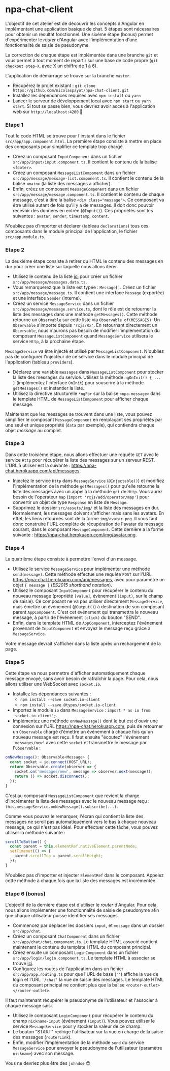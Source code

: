 # npa-chat-client

L'objectif de cet atelier est de découvrir les concepts d'Angular en implémentant une application basique de chat. 5 étapes sont nécessaires pour obtenir un résultat fonctionnel. Une sixème étape (bonus) permet d'expérimenter le *router* d'Angular avec l'implémentation d'une fonctionnalité de saisie de pseudonyme.

La correction de chaque étape est implémentée dans une branche `git` et vous permet à tout moment de repartir sur une base de code propre (`git checkout step-X`, avec X un chiffre de 1 à 6).

L'application de démarrage se trouve sur la branche `master`.
- Récupérez le projet existant : `git clone https://github.com/nicolaspayot/npa-chat-client.git`
- Installez les dépendances requises avec `npm install` ou `yarn`
- Lancer le serveur de développement local avec `npm start` ou `yarn start`. Si tout se passe bien, vous devriez avoir accès à l'application web sur `http://localhost:4200` :metal:

### Etape 1

Tout le code HTML se trouve pour l'instant dans le fichier `src/app/app.component.html`. La première étape consiste à mettre en place des composants pour simplifier ce template trop chargé.
- Créez un composant `InputComponent` dans un fichier `src/app/input/input.component.ts`. Il contient le contenu de la balise `<footer>`.
- Créez un composant `MessageListComponent` dans un fichier `src/app/message/message-list.component.ts`. Il contient le contenu de la balise `<main>` (la liste des messages à afficher).
- Enfin, créez un composant `MessageComponent` dans un fichier `src/app/message/message.component.ts`. Il contient le contenu de chaque message, c'est à dire la balise `<div class="message">`. Ce composant va être utilisé autant de fois qu'il y a de messages. Il doit donc pouvoir recevoir des données en entrée (`@Input()`). Ces propriétés sont les suivantes : `avatar`, `sender`, `timestamp`, `content`.

N'oubliez pas d'importer et déclarer (tableau `declarations`) tous ces composants dans le module principal de l'application, le fichier `src/app.module.ts`.

### Etape 2

La deuxième étape consiste à retirer du HTML le contenu des messages en dur pour créer une liste sur laquelle nous allons itérer.

- Utilisez le contenu de la liste [ici](https://gist.github.com/nicolaspayot/f090c27d671f0304966d10caea75a679) pour créer un fichier `src/app/message/messages.data.ts`.
- Vous remarquerez que la liste est typée : `Message[]`. Créez un fichier `src/app/message/message.ts`. Il contient une interface `Message` (exportée) et une interface `Sender` (interne).
- Créez un service `MessageService` dans un fichier `src/app/message/message.service.ts`, dont le rôle est de retourner la liste des messages dans une méthode `getMessages()`. Cette méthode retourne un `Observable` sur cette liste via `Observable.of(MESSAGES)`. Un `Observable` s'importe depuis `'rxjs/Rx'`. En retournant directement un `Observable`, nous n'aurons pas besoin de modifier l'implémentation du composant `MessageListComponent` quand `MessageService` utilisera le service `Http`, à la prochaine étape.

 `MessageService` va être injecté et utilisé par `MessageListComponent`. N'oubliez pas de configurer l'injecteur de ce service dans le module principal de l'application (tableau `providers`).
- Déclarez une variable `messages` dans `MessageListComponent` pour stocker la liste des messages du service. Utilisez la méthode `ngOnInit() { ... }` (implémentez l'interface `OnInit`) pour souscrire à la méthode `getMessages()` et instantier la liste.
- Utilisez la directive structurelle `*ngFor` sur la balise `<npa-message>` dans le template HTML de `MessageListComponent` pour afficher chaque message.

Maintenant que les messages se trouvent dans une liste, vous pouvez simplifier le composant `MessageComponent` en remplaçant ses propriétés par une seul et unique propriété (`data` par exemple), qui contiendra chaque objet *message* au complet.

### Etape 3

Dans cette troisième étape, nous allons effectuer une requête `GET` avec le service `Http` pour récupérer la liste des messages sur un serveur REST. L'URL à utiliser est la suivante : https://npa-chat.herokuapp.com/api/messages.

- Injectez le service `Http` dans `MessageService` (`@Injectable()`) et modifiez l'implémentation de la méthode `getMessages()` pour qu'elle retourne la liste des messages avec un appel à la méthode `get` de `Http`. Vous aurez besoin de l'operateur `map` (`import 'rxjs/add/operator/map'`) pour convertir un objet de type `Response` en liste de `Message`.
- Supprimez le dossier `src/assets/img/` et la liste des messages en dur. Normalement, les messages doivent s'afficher mais sans les avatars. En effet, les liens retournés sont de la forme `img/avatar.png`. Il vous faut donc construire l'URL complète de récupération de l'avatar du message courant, dans le composant `MessageComponent`. Cette dernière a la forme suivante : https://npa-chat.herokuapp.com/img/avatar.png.

### Etape 4

La quatrième étape consiste à permettre l'envoi d'un message.

- Utilisez le service `MessageService` pour implémenter une méthode `send(message)`. Cette méthode effectue une requête `POST` sur l'URL https://npa-chat.herokuapp.com/api/messages, avec pour paramètre un objet `{ message }` (*ES2015 shorthand notation*).
- Utilisez le composant `InputComponent` pour récupérer le contenu du nouveau message (propriété `[value]`, évènement `(input)`, sur le champ de saisie). Ce composant ne va pas utiliser directement `MessageService`, mais émettre un événement (`@Output()`) à destination de son composant parent `AppComponent`.  C'est cet événement qui transmettra le nouveau message, à partir de l'événement `(click)` du bouton "SEND".
- Enfin, dans le template HTML de `AppComponent`, interceptez l'événement provenant de `InputComponent` et envoyez le message reçu grâce à `MessageService`.

Votre message devrait s'afficher dans la liste après un rechargement de la page.

### Etape 5

Cette étape va nous permettre d'afficher automatiquement chaque message envoyé, sans avoir besoin de rafraîchir la page. Pour cela, nous allons utiliser une WebSocket avec `socket.io`.

- Installez les dépendances suivantes : 
  - `npm install --save socket.io-client`
  - `npm install --save @types/socket.io-client`
- Importez le module `io` dans `MessageService` : `import * as io from 'socket.io-client';`.
- Implémentez une méthode `onNewMessage()` dont le but est d'ouvir une connexion sur l'URL https://npa-chat.herokuapp.com, puis de retourner un `Observable` chargé d'émettre un événement à chaque fois qu'un nouveau message est reçu. Il faut ensuite "écoutez" l'événement `'messages/new'` avec cette `socket` et transmettre le message par l'`Observable` :

```typescript
onNewMessage(): Observable<Message> {
  const socket = io.connect(HOST_URL);
  return Observable.create(observer => {
    socket.on('messages/new', message => observer.next(message));
    return () => socket.disconnect();
  });
}
```

C'est au composant `MessageListComponent` que revient la charge d'incrémenter la liste des messages avec le nouveau message reçu : `this.messageService.onNewMessage().subscribe(...)`.

Comme vous pouvez le remarquer, l'écran qui contient la liste des messages ne scroll pas automatiquement vers le bas à chaque nouveau message, ce qui n'est pas idéal. Pour effectuer cette tâche, vous pouvez utiliser la méthode suivante :

```typescript
scrollToBottom() {
  const parent = this.elementRef.nativeElement.parentNode;
  setTimeout(() => {
    parent.scrollTop = parent.scrollHeight;
  });
}
```
N'oubliez pas d'importer et injecter `ElementRef` dans le composant. Appelez cette méthode à chaque fois que la liste des messages est incrémentée.

### Etape 6 (bonus)

L'objectif de la dernière étape est d'utiliser le *router* d'Angular. Pour cela, nous allons implémenter une fonctionnalité de saisie de pseudonyme afin que chaque utilisateur puisse identifier ses messages.

- Commencez par déplacer les dossiers `input`, et `message` dans un dossier `src/app/chat`.
- Créez un composant `ChatComponent` dans un fichier `src/app/chat/chat.component.ts`. Le template HTML associé contient maintenant le contenu du template HTML du composant principal.
- Créez ensuite un composant `LoginComponent` dans un fichier `src/app/login/login.component.ts`. Le template HTML à associer se trouve [ici](https://gist.github.com/nicolaspayot/2ef0632d328c1b5ea3b09857e4940a5c).
- Configurez les routes de l'application dans un fichier `src/app/app.routing.ts` pour que l'URL de base (`''`) affiche la vue de login et l'URL `'/chat'` la vue de saisie des messages. Le template HTML du composant principal ne contient plus que la balise `<router-outlet></router-outlet>`.

Il faut maintenant récupérer le pseudonyme de l'utilisateur et l'associer à chaque message saisi.

- Utilisez le composant `LoginComponent` pour récupérer le contenu du champ `nickname-input` (événement `(input)`). Vous pouvez utiliser le service `MessageService` pour y stocker la valeur de ce champ.
- Le bouton "START" redirige l'utilisateur sur la vue en charge de la saisie des messages (`routerLink`).
- Enfin, modifier l'implémentation de la méthode `send` du service `MessageService` pour envoyer le pseudonyme de l'utilisateur (paramètre `nickname`) avec son message.

Vous ne devriez plus être des `johndoe` :wink:
